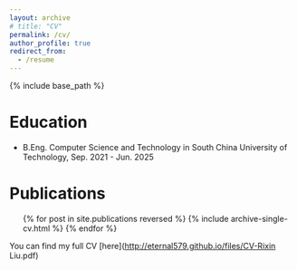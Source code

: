 ```yaml
---
layout: archive
# title: "CV"
permalink: /cv/
author_profile: true
redirect_from:
  - /resume
---
```

{% include base_path %}

Education
=========

* B.Eng. Computer Science and Technology in South China University of Technology, Sep. 2021 - Jun. 2025

Publications
============

<ul>{% for post in site.publications reversed %}
    {% include archive-single-cv.html %}
  {% endfor %}</ul>

You can find my full CV [here](http://eternal579.github.io/files/CV-Rixin Liu.pdf)
